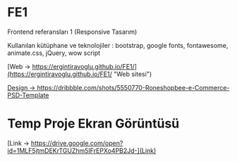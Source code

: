 # FE1
Frontend referansları 1 (Responsive Tasarım)

Kullanılan kütüphane ve teknolojiler : bootstrap, google fonts, fontawesome, animate.css, jQuery, wow script

[Web -> https://ergintiravoglu.github.io/FE1/](https://ergintiravoglu.github.io/FE1/ "Web sitesi")

[Design -> https://dribbble.com/shots/5550770-Roneshopbee-e-Commerce-PSD-Template ](https://dribbble.com/shots/5550770-Roneshopbee-e-Commerce-PSD-Template "Tasarımın Psd dosyası")

# Temp Proje Ekran Görüntüsü
[Link -> https://drive.google.com/open?id=1MLF5jtmDEKrTGUZhm5IFrEPXo4PB2Jd-](Link)

